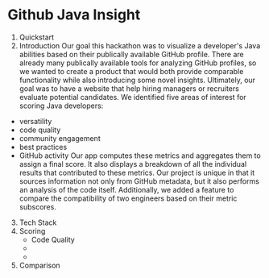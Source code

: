 # Github Java Insight
1. Quickstart
2. Introduction
Our goal this hackathon was to visualize a developer's Java abilities based on their publically available GitHub profile. There are already many publically available tools for analyzing GitHub profiles, so we wanted to create a product that would both provide comparable functionality while also introducing some novel insights. Ultimately, our goal was to have a website that help hiring managers or recruiters evaluate potential candidates.
We identified five areas of interest for scoring Java developers:
* versatility
* code quality
* community engagement
* best practices
* GitHub activity
Our app computes these metrics and aggregates them to assign a final score. It also displays a breakdown of all the individual results that contributed to these metrics.
Our project is unique in that it sources information not only from GitHub metadata, but it also performs an analysis of the code itself. Additionally, we added a feature to compare the compatibility of two engineers based on their metric subscores.
3. Tech Stack
4. Scoring
    * Code Quality
    *
    *
5. Comparison
